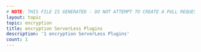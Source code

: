 ```yaml
---
# NOTE: THIS FILE IS GENERATED - DO NOT ATTEMPT TO CREATE A PULL REQUEST TO UPDATE THE DATA. 
layout: topic
topic: encryption
title: encryption ServerLess Plugins
description: '1 encryption ServerLess Plugins'
count: 1
---
```

